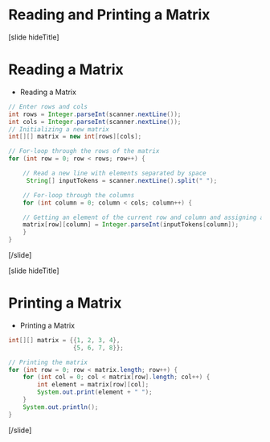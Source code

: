 # Reading and Printing a Matrix

[slide hideTitle]

# Reading a Matrix

- Reading a Matrix

```java
// Enter rows and cols 
int rows = Integer.parseInt(scanner.nextLine());
int cols = Integer.parseInt(scanner.nextLine());
// Initializing a new matrix
int[][] matrix = new int[rows][cols];

// For-loop through the rows of the matrix
for (int row = 0; row < rows; row++) {

    // Read a new line with elements separated by space    
     String[] inputTokens = scanner.nextLine().split(" ");

    // For-loop through the columns
    for (int column = 0; column < cols; column++) {

    // Getting an element of the current row and column and assigning a value  
    matrix[row][column] = Integer.parseInt(inputTokens[column]);
    }
}
```
[/slide]

[slide hideTitle]
# Printing a Matrix

- Printing a Matrix

```java live
int[][] matrix = {{1, 2, 3, 4},
                  {5, 6, 7, 8}};

// Printing the matrix
for (int row = 0; row < matrix.length; row++) {
    for (int col = 0; col < matrix[row].length; col++) {
        int element = matrix[row][col];
        System.out.print(element + " ");
    }
    System.out.println();
}
```

[/slide]

